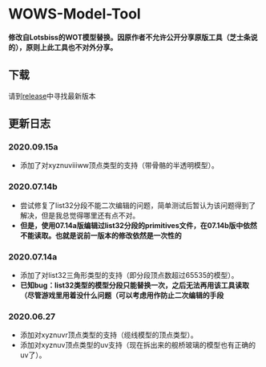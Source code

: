 # WOWS-Model-Tool

**修改自Lotsbiss的WOT模型替换。因原作者不允许公开分享原版工具（芝士条说的），原则上此工具也不对外分享。**

## 下载
请到[release](https://github.com/SEA-group/WoT-Model-Tool-WoWS-Refit/releases)中寻找最新版本

## 更新日志

### 2020.09.15a
* 添加了对xyznuviiiww顶点类型的支持（带骨骼的半透明模型）。

### 2020.07.14b
* 尝试修复了list32分段不能二次编辑的问题，简单测试后暂认为该问题得到了解决，但是我总觉得哪里还有点不对。
* **但是，使用07.14a版编辑过list32分段的primitives文件，在07.14b版中依然不能读取。也就是说前一版本的修改依然是一次性的**

### 2020.07.14a
* 添加了对list32三角形类型的支持（即分段顶点数超过65535的模型）。
* **已知bug：list32类型的模型分段只能替换一次，之后无法再用该工具读取（尽管游戏里用着没什么问题（可以考虑用作防止二次编辑的手段**

### 2020.06.27
* 添加对xyznuvr顶点类型的支持（缆线模型的顶点类型）。
* 添加对xyznuv顶点类型的uv支持（现在拆出来的舰桥玻璃的模型也有正确的uv了）。
